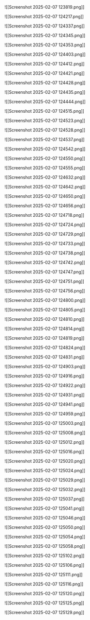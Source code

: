 ![[Screenshot 2025-02-07 123819.png]]

![[Screenshot 2025-02-07 124217.png]]

![[Screenshot 2025-02-07 124337.png]]

![[Screenshot 2025-02-07 124345.png]]

![[Screenshot 2025-02-07 124353.png]]

![[Screenshot 2025-02-07 124403.png]]

![[Screenshot 2025-02-07 124412.png]]

![[Screenshot 2025-02-07 124421.png]]

![[Screenshot 2025-02-07 124428.png]]

![[Screenshot 2025-02-07 124435.png]]

![[Screenshot 2025-02-07 124444.png]]

![[Screenshot 2025-02-07 124515.png]]

![[Screenshot 2025-02-07 124523.png]]

![[Screenshot 2025-02-07 124528.png]]

![[Screenshot 2025-02-07 124537.png]]

![[Screenshot 2025-02-07 124542.png]]

![[Screenshot 2025-02-07 124550.png]]

![[Screenshot 2025-02-07 124555.png]]

![[Screenshot 2025-02-07 124632.png]]

![[Screenshot 2025-02-07 124642.png]]

![[Screenshot 2025-02-07 124650.png]]

![[Screenshot 2025-02-07 124656.png]]

![[Screenshot 2025-02-07 124718.png]]

![[Screenshot 2025-02-07 124724.png]]

![[Screenshot 2025-02-07 124729.png]]

![[Screenshot 2025-02-07 124733.png]]

![[Screenshot 2025-02-07 124738.png]]

![[Screenshot 2025-02-07 124742.png]]

![[Screenshot 2025-02-07 124747.png]]

![[Screenshot 2025-02-07 124751.png]]

![[Screenshot 2025-02-07 124756.png]]

![[Screenshot 2025-02-07 124800.png]]

![[Screenshot 2025-02-07 124805.png]]

![[Screenshot 2025-02-07 124810.png]]

![[Screenshot 2025-02-07 124814.png]]

![[Screenshot 2025-02-07 124819.png]]

![[Screenshot 2025-02-07 124824.png]]

![[Screenshot 2025-02-07 124831.png]]

![[Screenshot 2025-02-07 124903.png]]

![[Screenshot 2025-02-07 124916.png]]

![[Screenshot 2025-02-07 124922.png]]

![[Screenshot 2025-02-07 124931.png]]

![[Screenshot 2025-02-07 124941.png]]

![[Screenshot 2025-02-07 124959.png]]

![[Screenshot 2025-02-07 125003.png]]

![[Screenshot 2025-02-07 125008.png]]

![[Screenshot 2025-02-07 125012.png]]

![[Screenshot 2025-02-07 125016.png]]

![[Screenshot 2025-02-07 125020.png]]

![[Screenshot 2025-02-07 125024.png]]

![[Screenshot 2025-02-07 125029.png]]

![[Screenshot 2025-02-07 125032.png]]

![[Screenshot 2025-02-07 125037.png]]

![[Screenshot 2025-02-07 125041.png]]

![[Screenshot 2025-02-07 125046.png]]

![[Screenshot 2025-02-07 125050.png]]

![[Screenshot 2025-02-07 125054.png]]

![[Screenshot 2025-02-07 125058.png]]

![[Screenshot 2025-02-07 125102.png]]

![[Screenshot 2025-02-07 125106.png]]

![[Screenshot 2025-02-07 125111.png]]

![[Screenshot 2025-02-07 125116.png]]

![[Screenshot 2025-02-07 125120.png]]

![[Screenshot 2025-02-07 125125.png]]

![[Screenshot 2025-02-07 125129.png]]
